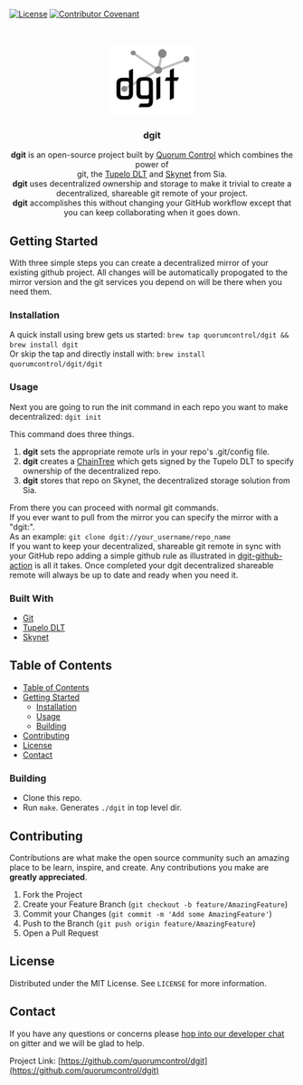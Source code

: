 
[![License](http://img.shields.io/:license-mit-blue.svg?style=flat-square)](http://badges.mit-license.org)
[![Contributor Covenant](https://img.shields.io/badge/Contributor%20Covenant-v2.0%20adopted-ff69b4.svg)](CODE_OF_CONDUCT.md)

<!-- PROJECT LOGO -->
<br />
<p align="center">
  <a href="https://github.com/quorumcontrol/dgit">
    <img src="dgit-black.png" alt="Logo" width="150" height="125">
  </a>

  <h3 align="center">dgit</h3>

  <p align="center">
    <b>dgit</b> is an open-source project built by <a href="https://www.tupelo.org/">Quorum Control</a> which combines
    the power of <br>git, the <a href="https://docs.tupelo.org/">Tupelo DLT</a> and <a href="https://siasky.net/">Skynet</a> from Sia.  <br>
    <b>dgit</b> uses decentralized ownership and storage to make it trivial to
    create a decentralized, shareable git remote of your project.<br>
    <b>dgit</b> accomplishes this without changing your GitHub workflow except that you can keep collaborating when it goes down.<br>
  </p>
</p>

<!-- GETTING STARTED -->
## Getting Started
With three simple steps you can create a decentralized mirror of your existing github project.
All changes will be automatically propogated to the mirror version and the git services you depend on will be there when you need them.

### Installation
A quick install using brew gets us started: 
`brew tap quorumcontrol/dgit && brew install dgit` <br>
Or skip the tap and directly install with: 
`brew install quorumcontrol/dgit/dgit`

### Usage
Next you are going to run the init command in each repo you want to make decentralized:
`dgit init`

This command does three things.<br>
1. <b>dgit</b> sets the appropriate remote urls in your repo's .git/config file.<br>
2. <b>dgit</b> creates a [ChainTree](https://docs.tupelo.org/docs/chaintree.html) which gets signed by the Tupelo DLT to specify ownership of the decentralized repo.<br>
3. <b>dgit</b> stores that repo on Skynet, the decentralized storage solution from Sia. 

From there you can proceed with normal git commands.<br>
If you ever want to pull from the mirror you can specify the mirror with a "dgit:".<br>
As an example:
`git clone dgit://your_username/repo_name`
<br>
If you want to keep your decentralized, shareable git remote in sync with your GitHub repo adding
a simple github rule as illustrated in [dgit-github-action](https://github.com/quorumcontrol/dgit-github-action) is all it takes.  Once completed your  dgit decentralized shareable remote will always be up to date and ready when you need it.<br>

### Built With

* [Git](https://git-scm.com/)
* [Tupelo DLT](https://docs.tupelo.org/)
* [Skynet](https://siasky.net/)

<!-- TABLE OF CONTENTS -->
## Table of Contents

- [Table of Contents](#table-of-contents)
- [Getting Started](#getting-started)
  - [Installation](#installation)
  - [Usage](#usage)
  - [Building](#building)
- [Contributing](#contributing)
- [License](#license)
- [Contact](#contact)

### Building
- Clone this repo.
- Run `make`. Generates `./dgit` in top level dir.

<!-- CONTRIBUTING -->
## Contributing

Contributions are what make the open source community such an amazing place to be learn, inspire, and create. Any contributions you make are **greatly appreciated**.

1. Fork the Project
2. Create your Feature Branch (`git checkout -b feature/AmazingFeature`)
3. Commit your Changes (`git commit -m 'Add some AmazingFeature'`)
4. Push to the Branch (`git push origin feature/AmazingFeature`)
5. Open a Pull Request

<!-- LICENSE -->
## License

Distributed under the MIT License. See `LICENSE` for more information.

<!-- CONTACT -->
## Contact

If you have any questions or concerns please [hop into our developer chat](https://gitter.im/quorumcontrol-dgit/community) 
on gitter and we will be glad to help. 

Project Link: [https://github.com/quorumcontrol/dgit](https://github.com/quorumcontrol/dgit)
